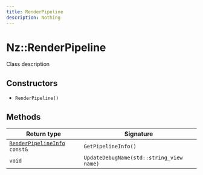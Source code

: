 ```yaml
---
title: RenderPipeline
description: Nothing
---
```


# Nz::RenderPipeline

Class description

## Constructors

- `RenderPipeline()`

## Methods

| Return type | Signature |
| ----------- | --------- |
| [`RenderPipelineInfo`](documentation/generated/Renderer/RenderPipelineInfo.md)` const&` | `GetPipelineInfo()` |
| `void` | `UpdateDebugName(std::string_view name)` |
